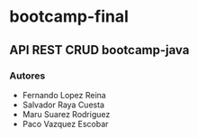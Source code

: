 # bootcamp-final
## API REST CRUD bootcamp-java


### Autores

- Fernando Lopez Reina
- Salvador Raya Cuesta
- Maru Suarez Rodriguez
- Paco Vazquez Escobar
